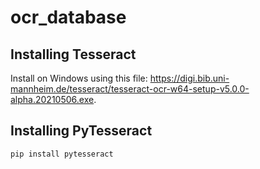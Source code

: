 # ocr_database

## Installing Tesseract
Install on Windows using this file: https://digi.bib.uni-mannheim.de/tesseract/tesseract-ocr-w64-setup-v5.0.0-alpha.20210506.exe. 

## Installing PyTesseract
`pip install pytesseract`
